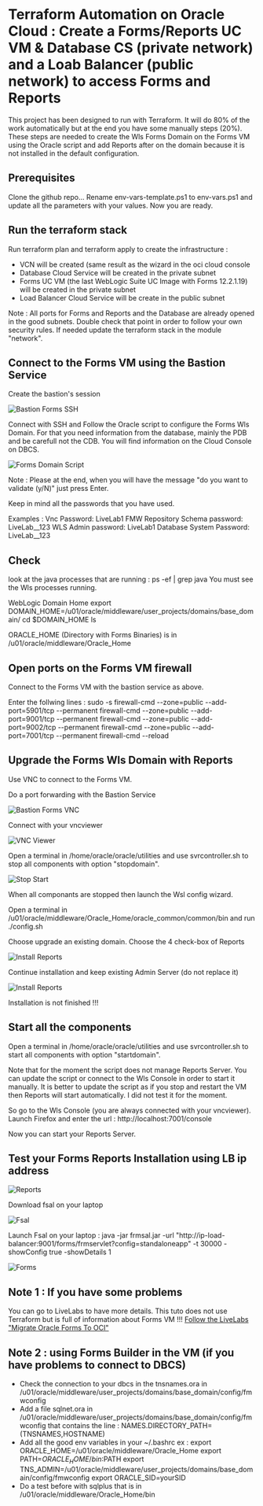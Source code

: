 # Terraform Automation on Oracle Cloud : Create a Forms/Reports UC VM & Database CS (private network) and a Loab Balancer (public network) to access Forms and Reports

This project has been designed to run with Terraform. It will do 80% of the work automatically but at the end you have some manually steps (20%). These steps are needed to create the Wls Forms Domain on the Forms VM using the Oracle script and add Reports after on the domain because it is not installed in the default configuration.  

## Prerequisites

Clone the github repo...
Rename env-vars-template.ps1 to env-vars.ps1 and update all the parameters with your values.
Now you are ready.   

## Run the terraform stack

Run terraform plan and terraform apply to create the infrastructure :

<ul>
<li> VCN will be created (same result as the wizard in the oci cloud console</li>
<li> Database Cloud Service will be created in the private subnet</li>
<li> Forms UC VM (the last WebLogic Suite UC Image with Forms 12.2.1.19) will be created in the private subnet</li>
<li> Load Balancer Cloud Service will be create in the public subnet</li>
</ul>

Note : All ports for Forms and Reports and the Database are already opened in the good subnets. Double check that point in order to follow your own security rules. If needed update the terraform stack in the module "network". 

## Connect to the Forms VM using the Bastion Service

Create the bastion's session

![Bastion Forms SSH](./documentation/bastionformsvmssh.png)

Connect with SSH and Follow the Oracle script to configure the Forms Wls Domain. For that you need information from the database, mainly the PDB and be carefull not the CDB. You will find information on the Cloud Console on DBCS.

![Forms Domain Script](./documentation/formsdomainscript.png)

Note : 
Please at the end, when you will have the message "do you want to validate (y/N)" just press Enter.

Keep in mind all the passwords that you have used.

Examples : 
Vnc Password: LiveLab1
FMW Repository Schema password: LiveLab__123
WLS Admin password: LiveLab1
Database System Password: LiveLab__123

## Check

look at the java processes that are running : ps -ef | grep java
You must see the Wls processes running.

WebLogic Domain Home
export DOMAIN_HOME=/u01/oracle/middleware/user_projects/domains/base_domain/
cd $DOMAIN_HOME
ls

ORACLE_HOME (Directory with Forms Binaries) is in /u01/oracle/middleware/Oracle_Home

## Open ports on the Forms VM firewall

Connect to the Forms VM with the bastion service as above.

Enter the follwing lines :
sudo -s 
firewall-cmd --zone=public --add-port=5901/tcp --permanent
firewall-cmd --zone=public --add-port=9001/tcp --permanent
firewall-cmd --zone=public --add-port=9002/tcp --permanent
firewall-cmd --zone=public --add-port=7001/tcp --permanent
firewall-cmd --reload

## Upgrade the Forms Wls Domain with Reports

Use VNC to connect to the Forms VM.

Do a port forwarding with the Bastion Service

![Bastion Forms VNC](./documentation/bastionformsvmvnc.png)

Connect with your vncviewer

![VNC Viewer](./documentation/vncviewer.png)


Open a terminal in /home/oracle/oracle/utilities and use svrcontroller.sh to stop all components with option "stopdomain".

![Stop Start](./documentation/stopstart.png)

When all componants are stopped then launch the Wsl config wizard.

Open a terminal in /u01/oracle/middleware/Oracle_Home/oracle_common/common/bin and run ./config.sh

Choose upgrade an existing domain.
Choose the 4 check-box of Reports

![Install Reports](./documentation/upgradedomain.png)

Continue installation and keep existing Admin Server (do not replace it)

![Install Reports](./documentation/upgradedomain2.png)

Installation is not finished !!!

## Start all the components

Open a terminal in /home/oracle/oracle/utilities and use svrcontroller.sh to start all components with option "startdomain".

Note that for the moment the script does not manage Reports Server. You can update the script or connect to the Wls Console in order to start it manually. It is better to update the script as if you stop and restart the VM then Reports will start automatically. I did not test it for the moment.

So go to the Wls Console (you are always connected with your vncviewer). Launch Firefox and enter the url : http://localhost:7001/console

Now you can start your Reports Server.

## Test your Forms Reports Installation using LB ip address

![Reports](./documentation/reports.png)

Download fsal on your laptop

![Fsal](./documentation/fsal.png)

Launch Fsal on your laptop :  java -jar frmsal.jar -url "http://ip-load-balancer:9001/forms/frmservlet?config=standaloneapp" -t 30000 -showConfig true -showDetails 1

![Forms](./documentation/forms.png)

## Note 1 : If you have some problems

You can go to LiveLabs to have more details. This tuto does not use Terraform but is full of information about Forms VM !!!
<a href="https://apexapps.oracle.com/pls/apex/r/dbpm/livelabs/view-workshop?wid=3168&clear=RR,180&session=5288951176359" target="_blank">Follow the LiveLabs "Migrate Oracle Forms To OCI"</a>

## Note 2 : using Forms Builder in the VM (if you have problems to connect to DBCS)

- Check the connection to your dbcs in the tnsnames.ora in /u01/oracle/middleware/user_projects/domains/base_domain/config/fmwconfig
- Add a file sqlnet.ora in /u01/oracle/middleware/user_projects/domains/base_domain/config/fmwconfig that contains the line : NAMES.DIRECTORY_PATH=(TNSNAMES,HOSTNAME)
- Add all the good env variables in your ~/.bashrc
ex : 
export ORACLE_HOME=/u01/oracle/middleware/Oracle_Home
export PATH=$ORACLE_HOME/bin:$PATH
export TNS_ADMIN=/u01/oracle/middleware/user_projects/domains/base_domain/config/fmwconfig
export ORACLE_SID=yourSID
- Do a test before with sqlplus that is in /u01/oracle/middleware/Oracle_Home/bin